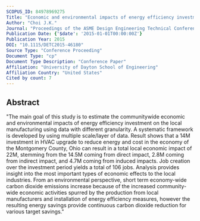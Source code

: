 ```yaml
---
SCOPUS_ID: 84978969275
Title: "Economic and environmental impacts of energy efficiency investment on local manufacturers"
Author: "Choi J.K."
Journal: "Proceedings of the ASME Design Engineering Technical Conference"
Publication Date: {'$date': '2015-01-01T00:00:00Z'}
Publication Year: 2015
DOI: "10.1115/DETC2015-46180"
Source Type: "Conference Proceeding"
Document Type: "cp"
Document Type Description: "Conference Paper"
Affiliation: "University of Dayton School of Engineering"
Affiliation Country: "United States"
Cited by count: 7
---
```


## Abstract
"The main goal of this study is to estimate the communitywide economic and environmental impacts of energy efficiency investment on the local manufacturing using data with different granularity. A systematic framework is developed by using multiple scale/layer of data. Result shows that a 14M investment in HVAC upgrade to reduce energy and cost in the economy of the Montgomery County, Ohio can result in a total local economic impact of 22M, stemming from the 14.5M coming from direct impact, 2.8M coming from indirect impact, and 4.7M coming from induced impacts. Job creation over the investment period yields a total of 106 jobs. Analysis provides insight into the most important types of economic effects to the local industries. From an environmental perspective, short term economy-wide carbon dioxide emissions increase because of the increased community-wide economic activities spurred by the production from local manufacturers and installation of energy efficiency measures, however the resulting energy savings provide continuous carbon dioxide reduction for various target savings."
